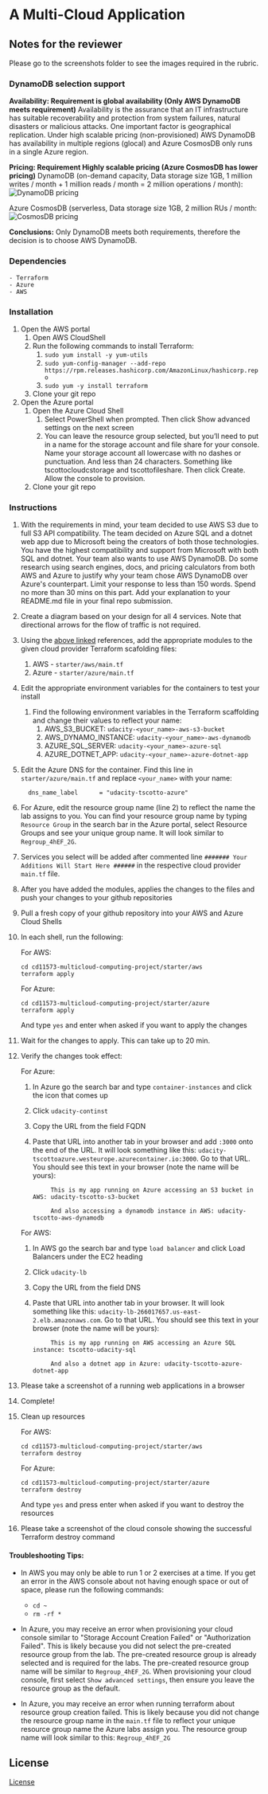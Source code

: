 # A Multi-Cloud Application

## Notes for the reviewer

Please go to the screenshots folder to see the images required in the rubric.

### DynamoDB selection support

**Availability: Requirement is global availability (Only AWS DynamoDB meets requirement)**
Availability is the assurance that an IT infrastructure has suitable recoverability and protection from system failures, natural disasters or malicious attacks. One important factor is geographical replication. Under high scalable pricing (non-provisioned) AWS DynamoDB has availability in multiple regions (glocal) and Azure CosmosDB only runs in a single Azure region.

**Pricing: Requirement Highly scalable pricing (Azure CosmosDB has lower pricing)**
DynamoDB (on-demand capacity, Data storage size 1GB, 1 million writes / month + 1 million reads / month = 2 million operations / month): 
![DynamoDB pricing](https://github.com/andresaaap/multicloud-terraform-static-website/blob/main/dynamodb-decision-support/aws-pricing.png?raw=true)

Azure CosmosDB (serverless, Data storage size 1GB, 2 million RUs / month: 
![CosmosDB pricing](https://github.com/andresaaap/multicloud-terraform-static-website/blob/main/dynamodb-decision-support/azure-pricing.png?raw=true)

**Conclusions:** Only DynamoDB meets both requirements, therefore the decision is to choose AWS DynamoDB.

### Dependencies

```
- Terraform
- Azure
- AWS
```

### Installation

1. Open the AWS portal
    1. Open AWS CloudShell
    2. Run the following commands to install Terraform:
        1. `sudo yum install -y yum-utils`
        2. `sudo yum-config-manager --add-repo https://rpm.releases.hashicorp.com/AmazonLinux/hashicorp.repo`
        3. `sudo yum -y install terraform`
    2. Clone your git repo
2. Open the Azure portal
    1. Open the Azure Cloud Shell
        1. Select PowerShell when prompted. Then click Show advanced settings on the next screen
        2. You can leave the resource group selected, but you’ll need to put in a name for the storage account and file share for your console. Name your storage account all lowercase with no dashes or punctuation. And less than 24 characters. Something like tscottocloudcstorage and tscottofileshare. Then click Create. Allow the console to provision. 
    2. Clone your git repo

### Instructions
1. With the requirements in mind, your team decided to use AWS S3 due to full S3 API compatibility. The team decided on Azure SQL and a dotnet web app due to Microsoft being the creators of both those technologies. You have the highest compatibility and support from Microsoft with both SQL and dotnet. Your team also wants to use AWS DynamoDB. Do some research using search engines, docs, and pricing calculators from both AWS and Azure to justify why your team chose AWS DynamoDB over Azure's counterpart. Limit your response to less than 150 words. Spend no more than 30 mins on this part. Add your explanation to your README.md file in your final repo submission.

2. Create a diagram based on your design for all 4 services. Note that directional arrows for the flow of traffic is not required.

3. Using the [above linked](#resources) references, add the appropriate modules to the given cloud provider Terraform scafolding files:
    1. AWS - `starter/aws/main.tf`
    2. Azure - `starter/azure/main.tf`
4. Edit the appropriate environment variables for the containers to test your install
    1. Find the following environment variables in the Terraform scaffolding and change their values to reflect your name:
        1. AWS_S3_BUCKET: `udacity-<your_name>-aws-s3-bucket`
        2. AWS_DYNAMO_INSTANCE: `udacity-<your_name>-aws-dynamodb`
        3. AZURE_SQL_SERVER: `udacity-<your_name>-azure-sql`
        4. AZURE_DOTNET_APP: `udacity-<your_name>-azure-dotnet-app`
5. Edit the Azure DNS for the container. Find this line in `starter/azure/main.tf` and replace `<your_name>` with your name:
    ```
      dns_name_label      = "udacity-tscotto-azure"
    ```
6. For Azure, edit the resource group name (line 2) to reflect the name the lab assigns to you. You can find your resource group name by typing `Resource Group` in the search bar in the Azure portal, select Resource Groups and see your unique group name. It will look similar to `Regroup_4hEF_2G`.
7. Services you select will be added after commented line `####### Your Additions Will Start Here ######` in the respective cloud provider `main.tf` file.
8. After you have added the modules, applies the changes to the files and push your changes to your github repositories
9. Pull a fresh copy of your github repository into your AWS and Azure Cloud Shells
10. In each shell, run the following:

    For AWS:
    ```
    cd cd11573-multicloud-computing-project/starter/aws
    terraform apply
    ```

    For Azure:
    ```
    cd cd11573-multicloud-computing-project/starter/azure
    terraform apply
    ```

    And type `yes` and enter when asked if you want to apply the changes
11. Wait for the changes to apply. This can take up to 20 min.
12. Verify the changes took effect:

    For Azure:
    1. In Azure go the search bar and type `container-instances` and click the icon that comes up
    2. Click `udacity-continst`
    3. Copy the URL from the field FQDN
    4. Paste that URL into another tab in your browser and add `:3000` onto the end of the URL. It will look something like this: `udacity-tscottoazure.westeurope.azurecontainer.io:3000`. Go to that URL. You should see this text in your browser (note the name will be yours):

                This is my app running on Azure accessing an S3 bucket in AWS: udacity-tscotto-s3-bucket

                And also accessing a dynamodb instance in AWS: udacity-tscotto-aws-dynamodb
    
    For AWS:
    1. In AWS go the search bar and type `load balancer` and click Load Balancers under the EC2 heading
    2. Click `udacity-lb`
    3. Copy the URL from the field DNS
    4. Paste that URL into another tab in your browser. It will look something like this: `udacity-lb-266017657.us-east-2.elb.amazonaws.com`. Go to that URL. You should see this text in your browser (note the name will be yours):

                This is my app running on AWS accessing an Azure SQL instance: tscotto-udacity-sql

                And also a dotnet app in Azure: udacity-tscotto-azure-dotnet-app
13. Please take a screenshot of a running web applications in a browser
14. Complete!
15. Clean up resources

    For AWS:
    ```
    cd cd11573-multicloud-computing-project/starter/aws
    terraform destroy
    ```

    For Azure:
    ```
    cd cd11573-multicloud-computing-project/starter/azure
    terraform destroy
    ```

    And type `yes` and press enter when asked if you want to destroy the resources
16. Please take a screenshot of the cloud console showing the successful Terraform destroy command


#### Troubleshooting Tips:
- In AWS you may only be able to run 1 or 2 exercises at a time. If you get an error in the AWS console about not having enough space or out of space, please run the following commands:
    - `cd ~`
    - `rm -rf *`

- In Azure, you may receive an error when provisioning your cloud console similar to "Storage Account Creation Failed" or "Authorization Failed". This is likely because you did not select the pre-created resource group from the lab. The pre-created resource group is already selected and is required for the labs. The pre-created resource group name will be similar to `Regroup_4hEF_2G`. When provisioning your cloud console, first select `Show advanced settings`, then ensure you leave the resource group as the default.

- In Azure, you may receive an error when running terraform about resource group creation failed. This is likely because you did not change the resource group name in the `main.tf` file to reflect your unique resource group name the Azure labs assign you. The resource group name will look similar to this: `Regroup_4hEF_2G`

## License

[License](LICENSE.txt)
